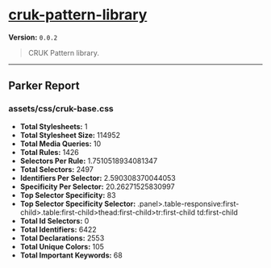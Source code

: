 # [cruk-pattern-library]( https://github.com/CRUKorg/cruk-pattern-library )

**Version:** `0.0.2`

> CRUK Pattern library.

* * *

## Parker Report

### assets/css/cruk-base.css

- **Total Stylesheets:** 1
- **Total Stylesheet Size:** 114952
- **Total Media Queries:** 10
- **Total Rules:** 1426
- **Selectors Per Rule:** 1.7510518934081347
- **Total Selectors:** 2497
- **Identifiers Per Selector:** 2.590308370044053
- **Specificity Per Selector:** 20.26271525830997
- **Top Selector Specificity:** 83
- **Top Selector Specificity Selector:** .panel>.table-responsive:first-child>.table:first-child>thead:first-child>tr:first-child td:first-child
- **Total Id Selectors:** 0
- **Total Identifiers:** 6422
- **Total Declarations:** 2553
- **Total Unique Colors:** 105
- **Total Important Keywords:** 68
